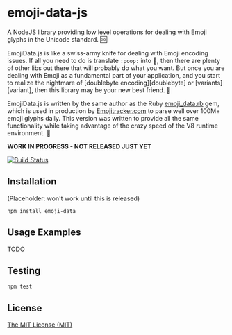 # emoji-data-js

A NodeJS library providing low level operations for dealing with Emoji
glyphs in the Unicode standard. :cool:

EmojiData.js is like a swiss-army knife for dealing with Emoji encoding issues. If all
you need to do is translate `:poop:` into :poop:, then there are plenty of other
libs out there that will probably do what you want.  But once you are dealing
with Emoji as a fundamental part of your application, and you start to realize
the nightmare of [doublebyte encoding][doublebyte] or [variants][variant], then
this library may be your new best friend. :raised_hands:

EmojiData.js is written by the same author as the Ruby [emoji_data.rb][rb] gem,
which is used in production by [Emojitracker.com][emojitracker] to parse well
over 100M+ emoji glyphs daily. This version was written to provide all the same
functionality while taking advantage of the crazy speed of the V8 runtime
environment. :dizzy:

**WORK IN PROGRESS - NOT RELEASED JUST YET**

[![Build Status](https://travis-ci.org/mroth/emoji-data-js.svg?branch=master)](https://travis-ci.org/mroth/emoji-data-js)

[rb]: https://github.com/mroth/emoji_data.rb
[emojitracker]: http://www.emojitracker.com

## Installation
(Placeholder: won't work until this is released)

    npm install emoji-data

## Usage Examples

TODO

## Testing

    npm test

## License

[The MIT License (MIT)](LICENSE)

